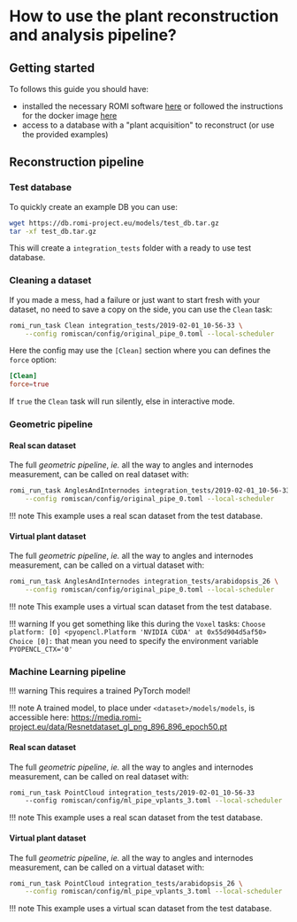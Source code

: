 How to use the plant reconstruction and analysis pipeline?
==========================================================

## Getting started

To follows this guide you should have:

* installed the necessary ROMI software [here](../install/plant_reconstruction_setup.md) or followed the instructions for the docker image [here](../docker/plantinterpreter_docker.md)
* access to a database with a "plant acquisition" to reconstruct (or use the provided examples)


## Reconstruction pipeline

### Test database
To quickly create an example DB you can use:
```bash
wget https://db.romi-project.eu/models/test_db.tar.gz
tar -xf test_db.tar.gz
```
This will create a `integration_tests` folder with a ready to use test database. 


### Cleaning a dataset
If you made a mess, had a failure or just want to start fresh with your dataset, no need to save a copy on the side, you can use the `Clean` task:
```bash
romi_run_task Clean integration_tests/2019-02-01_10-56-33 \
    --config romiscan/config/original_pipe_0.toml --local-scheduler
``` 
Here the config may use the `[Clean]` section where you can defines the `force` option:
```toml
[Clean]
force=true
```
If `true` the `Clean` task will run silently, else in interactive mode.


### Geometric pipeline

#### Real scan dataset
The full *geometric pipeline*, _ie._ all the way to angles and internodes measurement, can be called on real dataset with:
```bash
romi_run_task AnglesAndInternodes integration_tests/2019-02-01_10-56-33 \
    --config romiscan/config/original_pipe_0.toml --local-scheduler
```

!!! note
    This example uses a real scan dataset from the test database.

#### Virtual plant dataset
The full *geometric pipeline*, _ie._ all the way to angles and internodes measurement, can be called on a virtual dataset with:
```bash
romi_run_task AnglesAndInternodes integration_tests/arabidopsis_26 \
    --config romiscan/config/original_pipe_0.toml --local-scheduler
```

!!! note
    This example uses a virtual scan dataset from the test database.

!!! warning
    If you get something like this during the `Voxel` tasks:
    ```
    Choose platform:
    [0] <pyopencl.Platform 'NVIDIA CUDA' at 0x55d904d5af50>
    Choice [0]:
    ```
    that mean you need to specify the environment variable `PYOPENCL_CTX='0'`

### Machine Learning pipeline

!!! warning
    This requires a trained PyTorch model!
     
!!! note
    A trained model, to place under `<dataset>/models/models`, is accessible here: https://media.romi-project.eu/data/Resnetdataset_gl_png_896_896_epoch50.pt

#### Real scan dataset
The full *geometric pipeline*, _ie._ all the way to angles and internodes measurement, can be called on real dataset with:
```bash
romi_run_task PointCloud integration_tests/2019-02-01_10-56-33 
    --config romiscan/config/ml_pipe_vplants_3.toml --local-scheduler
```

!!! note
    This example uses a real scan dataset from the test database.

#### Virtual plant dataset
The full *geometric pipeline*, _ie._ all the way to angles and internodes measurement, can be called on a virtual dataset with:
```bash
romi_run_task PointCloud integration_tests/arabidopsis_26 \
    --config romiscan/config/ml_pipe_vplants_3.toml --local-scheduler
```

!!! note
    This example uses a virtual scan dataset from the test database.

